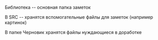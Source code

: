 
Библиотека -- основная папка заметок

В SRС -- хранятся вспомогательные файлы для заметок (например картинок)

В папке Черновик хранятся файлы нуждающиеся в доработке
